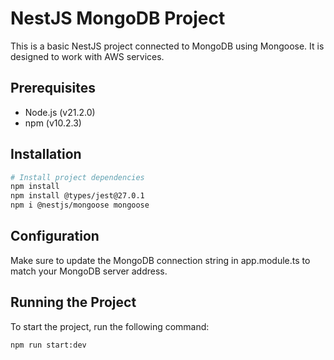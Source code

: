 # NestJS MongoDB Project

This is a basic NestJS project connected to MongoDB using Mongoose. It is designed to work with AWS services.

## Prerequisites

- Node.js (v21.2.0)
- npm (v10.2.3)

## Installation

```bash
# Install project dependencies
npm install
npm install @types/jest@27.0.1
npm i @nestjs/mongoose mongoose
```

## Configuration

Make sure to update the MongoDB connection string in app.module.ts to match your MongoDB server address.

## Running the Project

To start the project, run the following command:
```bash
npm run start:dev
```


